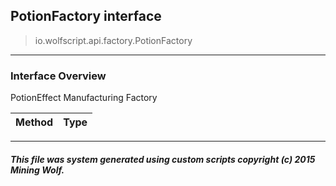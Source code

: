 ## PotionFactory __interface__

>io.wolfscript.api.factory.PotionFactory

---

### Interface Overview

PotionEffect Manufacturing Factory

Method | Type   
--- | :--- 



---



##### This file was system generated using custom scripts copyright (c) 2015 Mining Wolf.
	

